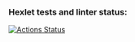 ### Hexlet tests and linter status:
[![Actions Status](https://github.com/GhostDonut1996/frontend-project-lvl1/workflows/hexlet-check/badge.svg)](https://github.com/GhostDonut1996/frontend-project-lvl1/actions)